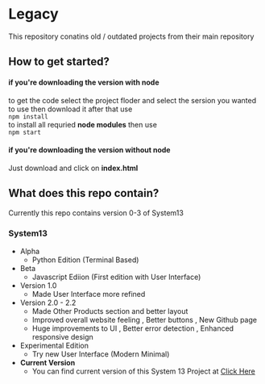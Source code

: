 # Legacy

This repository conatins old / outdated projects from their main repository

## How to get started?

#### if you're downloading the version with node

to get the code select the project floder and select the sersion you wanted to use then download it
after that use <br>
`npm install` <br>
to install all requried **node modules**
then use <br>
`npm start`

#### if you're downloading the version without node

Just download and click on **index.html**

## What does this repo contain?

Currently this repo contains version 0-3 of System13

### System13

- Alpha
  - Python Edition (Terminal Based)
- Beta
  - Javascript Ediion (First edition with User Interface)
- Version 1.0
  - Made User Interface more refined
- Version 2.0 - 2.2
  - Made Other Products section and better layout
  - Improved overall website feeling , Better buttons , New Github page
  - Huge improvements to UI , Better error detection , Enhanced responsive design
- Experimental Edition
  - Try new User Interface (Modern Minimal)
- **Current Version**
  - You can find current version of this System 13 Project at [Click Here](https://github.com/SS-Developers/System13)
